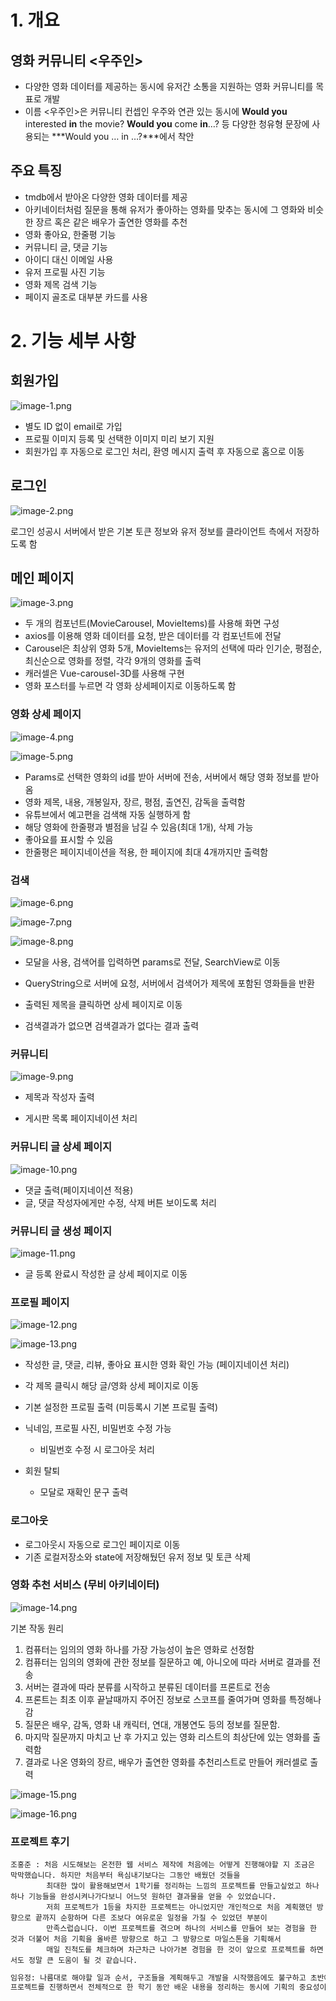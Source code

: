 # 1. 개요

## 영화 커뮤니티 <우주인>

- 다양한 영화 데이터를 제공하는 동시에 유저간 소통을 지원하는 영화 커뮤니티를 목표로 개발
- 이름 <우주인>은 커뮤니티 컨셉인 우주와 연관 있는 동시에 **Would you** interested **in** the movie? **Would you** come **in**…? 등 다양한 청유형 문장에 사용되는 ***Would you … in …?***에서 착안

## 주요 특징

- tmdb에서 받아온 다양한 영화 데이터를 제공
- 아키네이터처럼 질문을 통해 유저가 좋아하는 영화를 맞추는 동시에 그 영화와 비슷한 장르 혹은 같은 배우가 출연한 영화를 추천
- 영화 좋아요, 한줄평 기능
- 커뮤니티 글, 댓글 기능
- 아이디 대신 이메일 사용
- 유저 프로필 사진 기능
- 영화 제목 검색 기능
- 페이지 골조로 대부분 카드를 사용

# 2. 기능 세부 사항

## 회원가입

![image-1.png](C:\Users\lyjun\PROGRAMMING\ssafy8\pjt\Movie-Recommend-Toy_Pjt\README_img\image-1.png)

- 별도 ID 없이 email로 가입
- 프로필 이미지 등록 및 선택한 이미지 미리 보기 지원
- 회원가입 후 자동으로 로그인 처리, 환영 메시지 출력 후 자동으로 홈으로 이동

## 로그인

![image-2.png](C:\Users\lyjun\PROGRAMMING\ssafy8\pjt\Movie-Recommend-Toy_Pjt\README_img\image-2.png)

로그인 성공시 서버에서 받은 기본 토큰 정보와 유저 정보를 클라이언트 측에서 저장하도록 함

## 메인 페이지

![image-3.png](C:\Users\lyjun\PROGRAMMING\ssafy8\pjt\Movie-Recommend-Toy_Pjt\README_img\image-3.png)

- 두 개의 컴포넌트(MovieCarousel, MovieItems)를 사용해 화면 구성
- axios를 이용해 영화 데이터를 요청, 받은 데이터를 각 컴포넌트에 전달
- Carousel은 최상위 영화 5개, MovieItems는 유저의 선택에 따라 인기순, 평점순, 최신순으로 영화를 정렬, 각각 9개의 영화를 출력
- 캐러셀은 Vue-carousel-3D를 사용해 구현
- 영화 포스터를 누르면 각 영화 상세페이지로 이동하도록 함

### 영화 상세 페이지

![image-4.png](C:\Users\lyjun\PROGRAMMING\ssafy8\pjt\Movie-Recommend-Toy_Pjt\README_img\image-4.png)

![image-5.png](C:\Users\lyjun\PROGRAMMING\ssafy8\pjt\Movie-Recommend-Toy_Pjt\README_img\image-5.png)

- Params로 선택한 영화의 id를 받아 서버에 전송, 서버에서 해당 영화 정보를 받아옴
- 영화 제목, 내용, 개봉일자, 장르, 평점, 출연진, 감독을 출력함
- 유튜브에서 예고편을 검색해 자동 실행하게 함
- 해당 영화에 한줄평과 별점을 남길 수 있음(최대 1개), 삭제 가능
- 좋아요를 표시할 수 있음
- 한줄평은 페이지네이션을 적용, 한 페이지에 최대 4개까지만 출력함

### 검색

![image-6.png](C:\Users\lyjun\PROGRAMMING\ssafy8\pjt\Movie-Recommend-Toy_Pjt\README_img\image-6.png)

![image-7.png](C:\Users\lyjun\PROGRAMMING\ssafy8\pjt\Movie-Recommend-Toy_Pjt\README_img\image-7.png)

![image-8.png](C:\Users\lyjun\PROGRAMMING\ssafy8\pjt\Movie-Recommend-Toy_Pjt\README_img\image-8.png)

- 모달을 사용, 검색어를 입력하면 params로 전달, SearchView로 이동

- QueryString으로 서버에 요청, 서버에서 검색어가 제목에 포함된 영화들을 반환

- 출력된 제목을 클릭하면 상세 페이지로 이동

- 검색결과가 없으면 검색결과가 없다는 결과 출력

### 커뮤니티

![image-9.png](C:\Users\lyjun\PROGRAMMING\ssafy8\pjt\Movie-Recommend-Toy_Pjt\README_img\image-9.png)

- 제목과 작성자 출력

- 게시판 목록 페이지네이션 처리

### 커뮤니티 글 상세 페이지

![image-10.png](C:\Users\lyjun\PROGRAMMING\ssafy8\pjt\Movie-Recommend-Toy_Pjt\README_img\image-10.png)

- 댓글 출력(페이지네이션 적용)
- 글, 댓글 작성자에게만 수정, 삭제 버튼 보이도록 처리

### 커뮤니티 글 생성 페이지

![image-11.png](C:\Users\lyjun\PROGRAMMING\ssafy8\pjt\Movie-Recommend-Toy_Pjt\README_img\image-11.png)

- 글 등록 완료시 작성한 글 상세 페이지로 이동

### 프로필 페이지

![image-12.png](C:\Users\lyjun\PROGRAMMING\ssafy8\pjt\Movie-Recommend-Toy_Pjt\README_img\image-12.png)

![image-13.png](C:\Users\lyjun\PROGRAMMING\ssafy8\pjt\Movie-Recommend-Toy_Pjt\README_img\image-13.png)

- 작성한 글, 댓글, 리뷰, 좋아요 표시한 영화 확인 가능 (페이지네이션 처리)

- 각 제목 클릭시 해당 글/영화 상세 페이지로 이동

- 기본 설정한 프로필 출력 (미등록시 기본 프로필 출력)

- 닉네임, 프로필 사진, 비밀번호 수정 가능
  
  - 비밀번호 수정 시 로그아웃 처리

- 회원 탈퇴
  
  - 모달로 재확인 문구 출력

### 로그아웃

- 로그아웃시 자동으로 로그인 페이지로 이동
- 기존 로컬저장소와 state에 저장해뒀던 유저 정보 및 토큰 삭제

### 영화 추천 서비스 (무비 아키네이터)

![image-14.png](C:\Users\lyjun\PROGRAMMING\ssafy8\pjt\Movie-Recommend-Toy_Pjt\README_img\image-14.png)

기본 작동  원리

1. 컴퓨터는 임의의 영화 하나를 가장 가능성이 높은 영화로 선정함
2. 컴퓨터는 임의의 영화에 관한 정보를 질문하고 예, 아니오에 따라 서버로 결과를 전송
3. 서버는 결과에 따라 분류를 시작하고 분류된 데이터를 프론트로 전송
4. 프론트는 최초 이후 끝날때까지 주어진 정보로 스코프를 줄여가며 영화를 특정해나감
5. 질문은 배우, 감독, 영화 내 캐릭터, 연대, 개봉연도 등의 정보를 질문함.
6. 마지막 질문까지 마치고 난 후 가지고 있는 영화 리스트의 최상단에 있는 영화를 출력함
7. 결과로 나온 영화의 장르, 배우가 출연한 영화를 추천리스트로 만들어 캐러셀로 출력

![image-15.png](C:\Users\lyjun\PROGRAMMING\ssafy8\pjt\Movie-Recommend-Toy_Pjt\README_img\image-15.png)

![image-16.png](C:\Users\lyjun\PROGRAMMING\ssafy8\pjt\Movie-Recommend-Toy_Pjt\README_img\image-16.png)

### 프로젝트 후기

    조홍준 : 처음 시도해보는 온전한 웹 서비스 제작에 처음에는 어떻게 진행해야할 지 조금은 막막했습니다. 하지만 처음부터 욕심내기보다는 그동안 배웠던 것들을
            최대한 많이 활용해보면서 1학기를 정리하는 느낌의 프로젝트를 만들고싶었고 하나하나 기능들을 완성시켜나가다보니 어느덧 원하던 결과물을 얻을 수 있었습니다.
            저희 프로젝트가 1등을 차지한 프로젝트는 아니었지만 개인적으로 처음 계획했던 방향으로 끝까지 순항하며 다른 조보다 여유로운 일정을 가질 수 있었던 부분이
            만족스럽습니다. 이번 프로젝트를 겪으며 하나의 서비스를 만들어 보는 경험을 한 것과 더불어 처음 기획을 올바른 방향으로 하고 그 방향으로 마일스톤을 기획해서
            매일 진척도를 체크하며 차근차근 나아가본 경험을 한 것이 앞으로 프로젝트를 하면서도 정말 큰 도움이 될 것 같습니다.

```markdown
임유정: 나름대로 해야할 일과 순서, 구조들을 계획해두고 개발을 시작했음에도 불구하고 초반에 막막함을 느끼거나, 허둥지둥 하는 일이 많았습니다. 정신없이 진행하다보니 수업시간에 예시로 들었던 실수들을 제가 다 하고 있는 걸 깨닫고서야 마음의 여유를 조금이나마 찾을 수 있었던 것 같습니다. 
프로젝트를 진행하면서 전체적으로 한 학기 동안 배운 내용을 정리하는 동시에 기획의 중요성이나, 협업, 일정 관리 등을 배우는 기회가 되었습니다.
```
